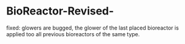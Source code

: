 # BioReactor-Revised-

fixed: glowers are bugged, the glower of the last placed bioreactor is applied too all previous bioreactors of the same type.
